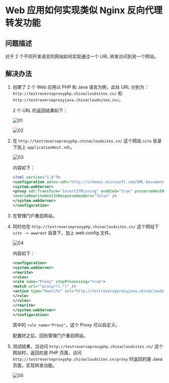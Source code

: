 # Web 应用如何实现类似 Nginx 反向代理转发功能

## 问题描述

对于 2 个不同开发语言的网站如何实现通过一个 URL 转发访问到另一个网站。

## 解决办法

1. 创建了 2 个 Web 应用以 PHP 和 Java 语言为例，此处 URL 分别为：`http://testreverseproxyphp.chinacloudsites.cn/` 和`http://testreverseproxyjava.chinacloudsites.cn/`。

    2 个 URL 的返回结果如下：

    ![01](media/aog-app-service-web-howto-realize-nginx-reverse-proxy-and-forward/01.png)

    ![02](media/aog-app-service-web-howto-realize-nginx-reverse-proxy-and-forward/02.png)

2.	在 `http://testreverseproxyphp.chinacloudsites.cn/` 这个网站 `site` 目录下加上 `applicationHost.xdt`。

    ![03](media/aog-app-service-web-howto-realize-nginx-reverse-proxy-and-forward/03.png)

    内容如下：

    ```XML
    <?xml version="1.0"?>  
    <configuration xmlns:xdt="http://schemas.microsoft.com/XML-Document-Transform">  
    <system.webServer>  
    <proxy xdt:Transform="InsertIfMissing" enabled="true" preserveHostHeader="false"  
    reverseRewriteHostInResponseHeaders="false" />  
    </system.webServer>  
    </configuration>  
    ```
3. 在管理门户重启网站。

4. 同时也在 `http://testreverseproxyphp.chinacloudsites.cn/` 这个网站下 `site -> wwwroot` 目录下，加上 web.config 文件。

    ![04](media/aog-app-service-web-howto-realize-nginx-reverse-proxy-and-forward/04.png)

    内容如下：

    ```XML
    <configuration>  
    <system.webServer>  
    <rewrite>  
    <rules>  
    <rule name="Proxy" stopProcessing="true">  
    <match url="^proxy/?(.*)" />  
    <action type="Rewrite" url="http://testreverseproxyjava.chinacloudsites.cn/{R:1}" />  
    </rule>  
    </rules>  
    </rewrite>  
    </system.webServer>  
    </configuration>
    ```
    其中的 `rule name="Proxy"`，这个 Proxy 可以自定义。

    配置好之后，回到管理门户重启网站。

5. 测试结果，当访问 `http://testreverseproxyphp.chinacloudsites.cn/` 这个网站时，返回的是 PHP 页面，访问 `http://testreverseproxyphp.chinacloudsites.cn/proxy` 时返回的是 Java 页面，实现转发功能。

    ![05](media/aog-app-service-web-howto-realize-nginx-reverse-proxy-and-forward/05.png)